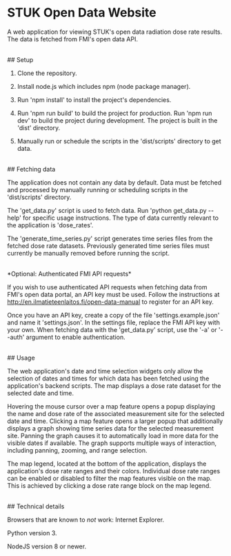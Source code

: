 # STUK Open Data Website

A web application for viewing STUK's open data radiation dose
rate results. The data is fetched from FMI's open data API.

<br>
## Setup

1. Clone the repository.

2. Install node.js which includes npm (node package manager).

3. Run 'npm install' to install the project's dependencies.

4. Run 'npm run build' to build the project for production.
   Run 'npm run dev' to build the project during development.
   The project is built in the 'dist' directory.

5. Manually run or schedule the scripts in the 'dist/scripts'
   directory to get data.

<br>
## Fetching data

The application does not contain any data by default. Data
must be fetched and processed by manually running or
scheduling scripts in the 'dist/scripts' directory. 

The 'get_data.py' script is used to fetch data. Run 'python
get_data.py --help' for specific usage instructions. The type
of data currently relevant to the application is 'dose_rates'.

The 'generate_time_series.py' script generates time series
files from the fetched dose rate datasets. Previously
generated time series files must currently be manually
removed before running the script.

<br>
*Optional: Authenticated FMI API requests*

If you wish to use authenticated API requests when fetching 
data from FMI's open data portal, an API key must be used.
Follow the instructions at 
http://en.ilmatieteenlaitos.fi/open-data-manual to register
for an API key.

Once you have an API key, create a copy of the file
'settings.example.json' and name it 'settings.json'. In the
settings file, replace the FMI API key with your own. When
fetching data with the 'get_data.py' script, use the '-a' or
'--auth' argument to enable authentication.

<br>
## Usage

The web application's date and time selection widgets only
allow the selection of dates and times for which data has been
fetched using the application's backend scripts. The map
displays a dose rate dataset for the selected date and time.

Hovering the mouse cursor over a map feature opens a popup
displaying the name and dose rate of the associated
measurement site for the selected date and time. Clicking a
map feature opens a larger popup that additionally displays a
graph showing time series data for the selected measurement
site. Panning the graph causes it to automatically load in
more data for the visible dates if available. The graph
supports multiple ways of interaction, including panning,
zooming, and range selection.

The map legend, located at the bottom of the application,
displays the application's dose rate ranges and their colors.
Individual dose rate ranges can be enabled or disabled to
filter the map features visible on the map. This is achieved
by clicking a dose rate range block on the map legend.

<br>
## Technical details

Browsers that are known to *not* work: Internet Explorer.

Python version 3.

NodeJS version 8 or newer.